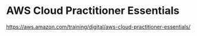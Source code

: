 # AWS Cloud Practitioner Essentials

https://aws.amazon.com/training/digital/aws-cloud-practitioner-essentials/
